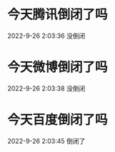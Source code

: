 # 今天腾讯倒闭了吗

2022-9-26 2:03:36 没倒闭

# 今天微博倒闭了吗

2022-9-26 2:03:38 没倒闭

# 今天百度倒闭了吗

2022-9-26 2:03:45 倒闭了

